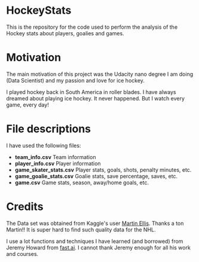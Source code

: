 # HockeyStats

This is the repository for the code used to perform the analysis of the Hockey stats about players, goalies and games.

# Motivation

The main motivation of this project was the Udacity nano degree I am doing (Data Scientist) and my passion and love for ice hockey.

I played hockey back in South America in roller blades. I have always dreamed about playing ice hockey. It never happened. But I watch every game, every day!

# File descriptions

I have used the following files:

- **team_info.csv** Team information
- **player_info.csv** Player information
- **game_skater_stats.csv** Player stats, goals, shots, penalty minutes, etc.
- **game_goalie_stats.csv** Goalie stats, save percentage, saves, etc.
- **game.csv** Game stats, season, away/home goals, etc.

# Credits

The Data set was obtained from Kaggle's user [Martin Ellis](https://www.kaggle.com/martinellis). Thanks a ton Martin!! It is super hard to find such quality data for the NHL.

I use a lot functions and techniques I have learned (and borrowed) from Jeremy Howard from [fast.ai](https://www.fast.ai/). I cannot thank Jeremy enough for all his work and courses.
